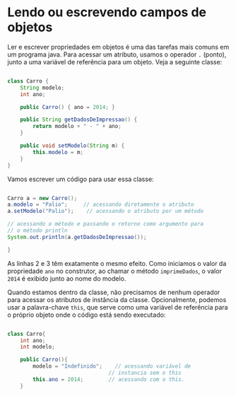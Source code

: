 # Lendo ou escrevendo campos de objetos

Ler e escrever propriedades em objetos é uma das tarefas mais comuns em um programa java. 
Para acessar um atributo, usamos o operador `.` (ponto), junto a uma variável de referência para um objeto. 
Veja a seguinte classe:

```java

class Carro {
    String modelo;
    int ano;

    public Carro() { ano = 2014; }

    public String getDadosDeImpressao() {
        return modelo + " - " + ano;
    }

    public void setModelo(String m) {
        this.modelo = m;
    }
}
```

Vamos escrever um código para usar essa classe:

```java

Carro a = new Carro();
a.modelo = "Palio";     // acessando diretamente o atributo
a.setModelo("Palio");    // acessando o atributo por um método

// acessando o método e passando o retorno como argumento para
// o método println
System.out.println(a.getDadosDeImpressao());  

}
```

As linhas 2 e 3 têm exatamente o mesmo efeito. Como iniciamos o valor da propriedade `ano` no construtor, 
ao chamar o método `imprimeDados`, o valor `2014` é exibido junto ao nome do modelo.

Quando estamos dentro da classe, não precisamos de nenhum operador para acessar os atributos de instância da classe. 
Opcionalmente, podemos usar a palavra-chave `this`, que serve como uma variável de referência para o próprio objeto 
onde o código está sendo executado:

```java

class Carro{
    int ano;
    int modelo;

    public Carro(){ 
        modelo = "Indefinido";    // acessando variável de 
                                // instancia sem o this
        this.ano = 2014;        // acessando com o this.
    }
```